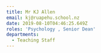 ```yaml
---
title: Mr KJ Allen
email: kj@ruapehu.school.nz
date: 2019-08-10T04:46:25.649Z
roles: 'Psychology , Senior Dean'
departments:
  - Teaching Staff
---
```


